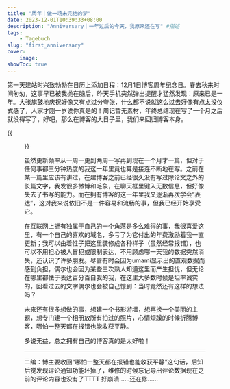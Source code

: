 ```yaml
---
title: "周年｜做一场未完结的梦"
date: 2023-12-01T10:39:33+08:00
description: "Anniversary｜一年过后的今天，我原来还在写" #描述
tags: 
    - Tagebuch
slug: "first_anniversary"
cover:
    image: 
showToc: true
---
```

第一天建站时兴致勃勃在日历上添加日程：12月1日博客周年纪念日。春去秋来时间匆匆，这事早已被我抛在脑后，昨天手机突然弹出提醒才猛然发现：原来已是一年。大张旗鼓地庆祝好像又有点过分夸张，什么都不说就这么过去好像有点太没仪式感了，人家才刚一岁诶你真是的！周记暂无素材，年终总结现在写了一个月之后就没得写了，好吧，那么在博客的大日子里，我们来回归博客本身。

{{<figure src="1201.webp#center" caption="贴一点数据" width="400px">}}

虽然更新频率从一周一更到两周一写再到现在一个月才一篇，但对于任何事都三分钟热度的我这一年里竟也算是接连不断地在写。之前在某一篇里应该有讲过，在建博客之前已经很久没有写过除论文之外的长篇文字，我发很多微博和毛象，在聊天框里键入无数信息，但好像失去了书写的能力。而在拥有博客的这一年里我又逐渐再次学会“表达”，这对我来说依旧不是一件容易和流畅的事，但我已经开始享受它。

在互联网上拥有独属于自己的一个角落是多么难得的事，我很喜爱这里，有一个自己的喜欢的域名，多亏了为它付出的年费激励着我一直更新；我可以由着性子把这里装修成各种样子（虽然经常报错），也可以不用担心被人冒犯或限制表达，不用顾虑哪一天我的数据突然消失，还认识了许多朋友。尽管有时会因为umami显示出的直观数据而感到负担，偶尔也会因为某些三次熟人知道这里而产生担忧，但无论在哪里都怯于表达百分百自我的我，在这里大多数时候是坦率诚实的，回看过去的文字偶尔也会被自己惊到：当时竟然还有这样的想法吗？

未来还有很多想做的事，想建一个书影游墙，想再换一个美丽的主题，想专门建一个相册放所有拍过的照片，心情烦躁的时候折腾博客，哪怕一整天都在报错也能收获平静。

多说无益，总之拥有自己的博客真的是太好啦！

---
二编：博主要收回“哪怕一整天都在报错也能收获平静”这句话，后知后觉发现评论通知功能坏掉了，维修的时候忘记导出评论数据现在之前的评论内容也没有了TTTT 好崩溃……还在修……